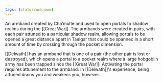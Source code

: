 ```yaml
---
tags: [status/unknown]
---
```


An armband created by Cha’mutte and used to open portals to shadow realms during the [[Great War]]. The armbands were created in pairs, with each pair attuned to a particular shadow realm, allowing portals to be opened a great distance apart in Taelgar that could be spanned in a short amount of time by crossing through the pocket dimension. 

[[Delwath]] has an armband that is one of a pair (the other pair is lost or destroyed), which opens a portal to a pocket realm where a large hobgoblin army has been trapped since the [[Great War]]. Activating the portal requires attunement to the armband. In [[Delwath]]'s experience, being attuned drains you and weakens you, however.

